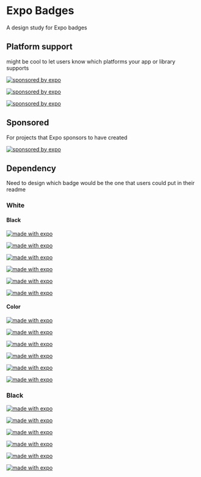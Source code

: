 # Expo Badges

A design study for Expo badges

## Platform support

might be cool to let users know which platforms your app or library supports

[![sponsored by expo](https://img.shields.io/badge/Platforms-Native-4630EB.svg?style=for-the-badge&logo=EXPO&labelColor=000&logoWidth=20&logoColor=fff)](https://github.com/expo/expo)

[![sponsored by expo](https://img.shields.io/badge/Platforms-Web-4630EB.svg?style=for-the-badge&logo=EXPO&labelColor=000&logoWidth=20&logoColor=fff)](https://github.com/expo/expo)

[![sponsored by expo](https://img.shields.io/badge/Platforms-Universal-4630EB.svg?style=for-the-badge&logo=EXPO&labelColor=000&logoWidth=20&logoColor=fff)](https://github.com/expo/expo)

## Sponsored

For projects that Expo sponsors to have created

[![sponsored by expo](https://img.shields.io/badge/Sponsored_by-Expo-4630EB.svg?style=for-the-badge&logo=EXPO&labelColor=000&logoWidth=20&logoColor=fff)](https://github.com/expo/expo)

## Dependency

Need to design which badge would be the one that users could put in their readme

### White

#### Black

[![made with expo](https://img.shields.io/badge/Made%20with%20Expo-000.svg?style=flat&logo=EXPO&labelColor=f3f3f3&logoWidth=20&logoColor=000)](https://github.com/expo/expo)

[![made with expo](https://img.shields.io/badge/Made%20with%20Expo-000.svg?style=flat-square&logo=EXPO&labelColor=f3f3f3&logoWidth=20&logoColor=000)](https://github.com/expo/expo)

[![made with expo](https://img.shields.io/badge/Made%20with%20Expo-000.svg?style=for-the-badge&logo=EXPO&labelColor=f3f3f3&logoWidth=20&logoColor=000)](https://github.com/expo/expo)

[![made with expo](https://img.shields.io/badge/Expo-000.svg?style=flat&logo=EXPO&labelColor=f3f3f3&logoWidth=20&logoColor=000)](https://github.com/expo/expo)

[![made with expo](https://img.shields.io/badge/Expo-000.svg?style=flat-square&logo=EXPO&labelColor=f3f3f3&logoWidth=20&logoColor=000)](https://github.com/expo/expo)

[![made with expo](https://img.shields.io/badge/Expo-000.svg?style=for-the-badge&logo=EXPO&labelColor=f3f3f3&logoWidth=20&logoColor=000)](https://github.com/expo/expo)

#### Color

[![made with expo](https://img.shields.io/badge/Made%20with%20Expo-4630EB.svg?style=flat&logo=EXPO&labelColor=f3f3f3&logoWidth=20&logoColor=000)](https://github.com/expo/expo)

[![made with expo](https://img.shields.io/badge/Made%20with%20Expo-4630EB.svg?style=flat-square&logo=EXPO&labelColor=f3f3f3&logoWidth=20&logoColor=000)](https://github.com/expo/expo)

[![made with expo](https://img.shields.io/badge/Made%20with%20Expo-4630EB.svg?style=for-the-badge&logo=EXPO&labelColor=f3f3f3&logoWidth=20&logoColor=000)](https://github.com/expo/expo)

[![made with expo](https://img.shields.io/badge/Expo-4630EB.svg?style=flat&logo=EXPO&labelColor=f3f3f3&logoWidth=20&logoColor=000)](https://github.com/expo/expo)

[![made with expo](https://img.shields.io/badge/Expo-4630EB.svg?style=flat-square&logo=EXPO&labelColor=f3f3f3&logoWidth=20&logoColor=000)](https://github.com/expo/expo)

[![made with expo](https://img.shields.io/badge/Expo-4630EB.svg?style=for-the-badge&logo=EXPO&labelColor=f3f3f3&logoWidth=20&logoColor=000)](https://github.com/expo/expo)

### Black

[![made with expo](https://img.shields.io/badge/Made%20with%20Expo-000.svg?style=flat&logo=EXPO&labelColor=000&logoWidth=20&logoColor=fff)](https://github.com/expo/expo)

[![made with expo](https://img.shields.io/badge/Made%20with%20Expo-000.svg?style=flat-square&logo=EXPO&labelColor=0&logoWidth=20&logoColor=f)](https://github.com/expo/expo)

[![made with expo](https://img.shields.io/badge/Made%20with%20Expo-000.svg?style=for-the-badge&logo=EXPO&labelColor=0&logoWidth=20&logoColor=f)](https://github.com/expo/expo)

[![made with expo](https://img.shields.io/badge/Expo-000.svg?style=flat&logo=EXPO&labelColor=0&logoWidth=20&logoColor=F)](https://github.com/expo/expo)

[![made with expo](https://img.shields.io/badge/Expo-000.svg?style=flat-square&logo=EXPO&labelColor=0&logoWidth=20&logoColor=F)](https://github.com/expo/expo)

[![made with expo](https://img.shields.io/badge/Expo-000.svg?style=for-the-badge&logo=EXPO&labelColor=0&logoWidth=20&logoColor=F)](https://github.com/expo/expo)
